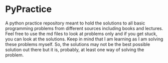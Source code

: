 # PyPractice
A python practice repository meant to hold the solutions to all basic programming problems from different sources including books and lectures. Feel free to use the md files to look at problems only and if you get stuck, you can look at the solutions. Keep in mind that I am learning as I am solving these problems myself. So, the solutions may not be the best possible solution out there but it is, probably, at least one way of solving the problem.
